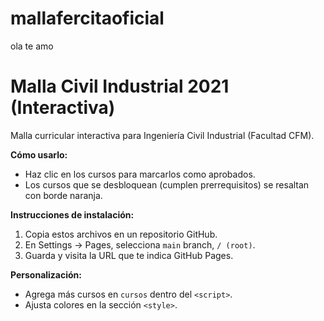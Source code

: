 # mallafercitaoficial

ola te amo

# Malla Civil Industrial 2021 (Interactiva)

Malla curricular interactiva para Ingeniería Civil Industrial (Facultad CFM).

**Cómo usarlo:**
- Haz clic en los cursos para marcarlos como aprobados.
- Los cursos que se desbloquean (cumplen prerrequisitos) se resaltan con borde naranja.

**Instrucciones de instalación:**
1. Copia estos archivos en un repositorio GitHub.
2. En Settings → Pages, selecciona `main` branch, `/ (root)`.
3. Guarda y visita la URL que te indica GitHub Pages.

**Personalización:**
- Agrega más cursos en `cursos` dentro del `<script>`.
- Ajusta colores en la sección `<style>`.
